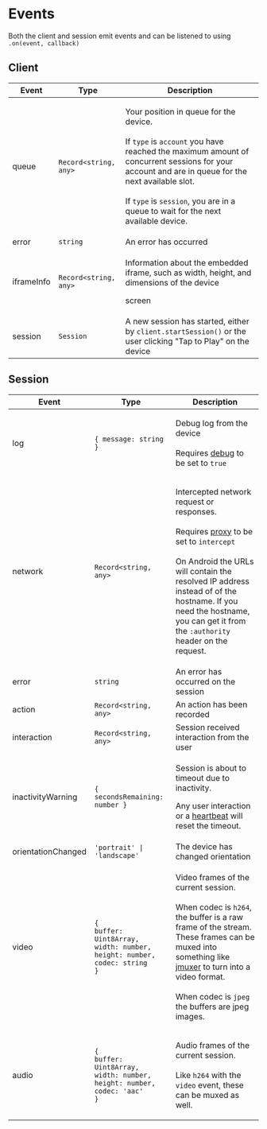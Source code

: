 # Events

Both the client and session emit events and can be listened to using `.on(event, callback)`

## Client

| Event      | Type                  | Description                                                                                                                                                                                                                                                                                                                                |
| ---------- | --------------------- | ------------------------------------------------------------------------------------------------------------------------------------------------------------------------------------------------------------------------------------------------------------------------------------------------------------------------------------------ |
| queue      | `Record<string, any>` | <p>Your position in queue for the device.<br><br>If <code>type</code> is <code>account</code> you have reached the maximum amount of concurrent sessions for your account and are in queue for the next available slot.<br><br>If <code>type</code> is <code>session</code>, you are in a queue to wait for the next available device.</p> |
| error      | `string`              | An error has occurred                                                                                                                                                                                                                                                                                                                      |
| iframeInfo | `Record<string, any>` | <p>Information about the embedded iframe, such as width, height, and dimensions of the device</p><p>screen</p>                                                                                                                                                                                                                             |
| session    | `Session`             | A new session has started, either by `client.startSession()` or the user clicking "Tap to Play" on the device                                                                                                                                                                                                                              |

## Session

| Event              | Type                                                                                                                      | Description                                                                                                                                                                                                                                                                                                                                     |
| ------------------ | ------------------------------------------------------------------------------------------------------------------------- | ----------------------------------------------------------------------------------------------------------------------------------------------------------------------------------------------------------------------------------------------------------------------------------------------------------------------------------------------- |
| log                | `{ message: string }`                                                                                                     | <p>Debug log from the device<br><br>Requires <a href="../configuration.md#debug">debug</a> to be set to <code>true</code></p>                                                                                                                                                                                                                   |
| network            | `Record<string, any>`                                                                                                     | <p>Intercepted network request or responses.<br><br>Requires <a href="../configuration.md#proxy">proxy</a> to be set to <code>intercept</code><br><br>On Android the URLs will contain the resolved IP address instead of of the hostname. If you need the hostname, you can get it from the <code>:authority</code> header on the request.</p> |
| error              | `string`                                                                                                                  | An error has occurred on the session                                                                                                                                                                                                                                                                                                            |
| action             | `Record<string, any>`                                                                                                     | An action has been recorded                                                                                                                                                                                                                                                                                                                     |
| interaction        | `Record<string, any>`                                                                                                     | Session received interaction from the user                                                                                                                                                                                                                                                                                                      |
| inactivityWarning  | `{ secondsRemaining: number }`                                                                                            | <p>Session is about to timeout due to inactivity.</p><p>Any user interaction or a <a href="events.md#heartbeat">heartbeat</a> will reset the timeout.</p>                                                                                                                                                                                       |
| orientationChanged | `'portrait' \| 'landscape'`                                                                                               | The device has changed orientation                                                                                                                                                                                                                                                                                                              |
| video              | <p><code>{</code> <br><code>buffer: Uint8Array, width: number, height: number, codec: string</code><br><code>}</code></p> | <p>Video frames of the current session.<br><br>When codec is <code>h264</code>, the buffer is a raw frame of the stream. These frames can be muxed into something like <a href="https://github.com/samirkumardas/jmuxer">jmuxer</a> to turn into a video format.<br><br>When codec is <code>jpeg</code> the buffers are jpeg images.</p>        |
| audio              | <p><code>{</code> <br><code>buffer: Uint8Array, width: number, height: number, codec: 'aac'</code> <br><code>}</code></p> | <p>Audio frames of the current session.<br><br>Like <code>h264</code> with the <code>video</code> event, these can be muxed as well.</p>                                                                                                                                                                                                        |

